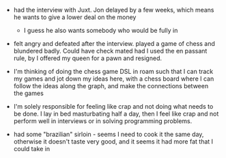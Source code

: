 - had the interview with Juxt. Jon delayed by a few weeks, which means he wants to give a lower deal on the money
	 - I guess he also wants somebody who would be fully in

- felt angry and defeated after the interview. played a game of chess and blundered badly. Could have check mated had I used the en passant rule, by I offered my queen for a pawn and resigned. 

- I'm thinking of doing the chess game DSL in roam such that I can track my games and jot down my ideas here, with a chess board where I can follow the ideas along the graph, and make the connections between the games

- I'm solely responsible for feeling like crap and not doing what needs to be done. I lay in bed masturbating half a day, then I feel like crap and not perform well in interviews or in solving programming problems.

- had some "brazilian" sirloin - seems I need to cook it the same day, otherwise it doesn't taste very good, and it seems it had more fat that I could take in 
